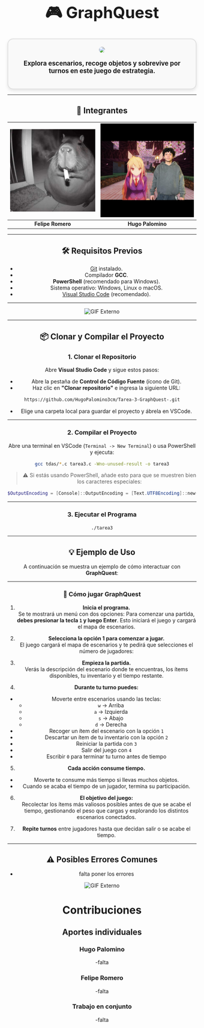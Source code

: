 <div align="center">

<h1 style="font-size: 3em;">🎮 GraphQuest </h1>

<div style="background-color: #f9f9f9; border: 2px solid #e0e0e0; border-radius: 15px; padding: 20px; max-width: 600px; box-shadow: 0 4px 8px rgba(0,0,0,0.1);">

<img src="https://ik.imagekit.io/storybird/images/eed760b4-0d8a-4806-a9b1-a36875e617e5/0_155117436.webp?tr=q-80" width="300" style="border-radius: 10px;"/>

<p style="font-size: 1.2em; margin-top: 15px;">
<strong>Explora escenarios, recoge objetos y sobrevive por turnos en este juego de estrategia.</strong>
</p>

</div>

---

## 👥 Integrantes

| ![Felipe Romero](https://github.com/HugoPalomino3cm/Tarea-2-Spotifind-/blob/3ad963c848e352f40585c1d90a62faa69bf326c7/image.png)| ![Hugo Palomino](https://github.com/HugoPalomino3cm/Tarea-2-Spotifind-/blob/d48628f1a78cbea3c8fe0ca7ac8cb5dbf44ae92a/fotoMia.png) |
|:--:|:--:|
| **Felipe Romero** | **Hugo Palomino** |

---

## 🛠️ Requisitos Previos

- [Git](https://git-scm.com/) instalado.
- Compilador **GCC**.
- **PowerShell** (recomendado para Windows).
- Sistema operativo: Windows, Linux o macOS.
- [Visual Studio Code](https://code.visualstudio.com/) (recomendado).

---

![GIF Externo](https://cdn.hashnode.com/res/hashnode/image/upload/v1666975601963/U7VvHXeDV.gif)

---

## 📦 Clonar y Compilar el Proyecto

### 1. Clonar el Repositorio

Abre **Visual Studio Code** y sigue estos pasos:

- Abre la pestaña de **Control de Código Fuente** (ícono de Git).
- Haz clic en **"Clonar repositorio"** e ingresa la siguiente URL:

```bash
https://github.com/HugoPalomino3cm/Tarea-3-GraphQuest-.git
```

- Elige una carpeta local para guardar el proyecto y ábrela en VSCode.

---

### 2. Compilar el Proyecto

Abre una terminal en VSCode (`Terminal -> New Terminal`) o usa PowerShell y ejecuta:

```bash
gcc tdas/*.c tarea3.c -Wno-unused-result -o tarea3
```

> ⚠️ Si estás usando PowerShell, añade esto para que se muestren bien los caracteres especiales:

```powershell
$OutputEncoding = [Console]::OutputEncoding = [Text.UTF8Encoding]::new()
```

---

### 3. Ejecutar el Programa

```bash
./tarea3
```

---

## 💡 Ejemplo de Uso

A continuación se muestra un ejemplo de cómo interactuar con **GraphQuest**:

---

### 📌 Cómo jugar GraphQuest

1. **Inicia el programa.**  
   Se te mostrará un menú con dos opciones: Para comenzar una partida, **debes presionar la tecla `1` y luego Enter**. Esto iniciará el juego y cargará el mapa de escenarios.

2. **Selecciona la opción 1 para comenzar a jugar.**  
El juego cargará el mapa de escenarios y te pedirá que selecciones el número de jugadores:

3. **Empieza la partida.**  
Verás la descripción del escenario donde te encuentras, los ítems disponibles, tu inventario y el tiempo restante.

4. **Durante tu turno puedes:**
- Moverte entre escenarios usando las teclas:
  - `w` → Arriba  
  - `a` → Izquierda  
  - `s` → Abajo  
  - `d` → Derecha  
- Recoger un ítem del escenario con la opción `1`
- Descartar un ítem de tu inventario con la opción `2`
- Reiniciar la partida con `3`
- Salir del juego con `4`
- Escribir `0` para terminar tu turno antes de tiempo

5. **Cada acción consume tiempo.**  
- Moverte te consume más tiempo si llevas muchos objetos.  
- Cuando se acaba el tiempo de un jugador, termina su participación.

6. **El objetivo del juego:**  
Recolectar los ítems más valiosos posibles antes de que se acabe el tiempo, gestionando el peso que cargas y explorando los distintos escenarios conectados.

7. **Repite turnos** entre jugadores hasta que decidan salir o se acabe el tiempo.

---

## ⚠️ Posibles Errores Comunes

- falta poner los errores

![GIF Externo](https://media.tenor.com/X8854xxuQ_EAAAAM/destroy-code-mad.gif)

# Contribuciones

## Aportes individuales

### Hugo Palomino
-falta

### Felipe Romero
-falta

### Trabajo en conjunto
-falta

